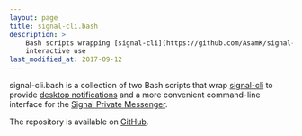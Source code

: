 ```yaml
---
layout: page
title: signal-cli.bash
description: >
    Bash scripts wrapping [signal-cli](https://github.com/AsamK/signal-cli) for convenient
    interactive use
last_modified_at: 2017-09-12
---
```


signal-cli.bash is a collection of two Bash scripts that wrap [signal-cli][] to provide
[desktop notifications][] and a more convenient command-line interface for the [Signal
Private Messenger][Signal].

The repository is available on [GitHub][].

[signal-cli]: https://github.com/AsamK/signal-cli
[desktop notifications]: https://wiki.archlinux.org/index.php/Desktop_notifications
[Signal]: https://en.wikipedia.org/wiki/Signal_(software)
[GitHub]: https://github.com/meribold/signal-cli.bash
